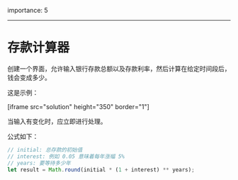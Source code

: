 importance: 5

---

# 存款计算器

创建一个界面，允许输入银行存款总额以及存款利率，然后计算在给定时间段后，钱会变成多少。

这是示例：

[iframe src="solution" height="350" border="1"]

当输入有变化时，应立即进行处理。

公式如下：
```js
// initial: 总存款的初始值
// interest: 例如 0.05 意味着每年涨幅 5% 
// years: 要等待多少年
let result = Math.round(initial * (1 + interest) ** years);
```
